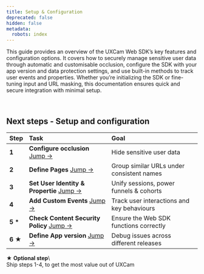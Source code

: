 ```yaml
---
title: Setup & Configuration
deprecated: false
hidden: false
metadata:
  robots: index
---
```

This guide provides an overview of the UXCam Web SDK’s key features and configuration options. It covers how to securely manage sensitive user data through automatic and customisable occlusion, configure the SDK with your app version and data protection settings, and use built-in methods to track user events and properties. Whether you’re initializing the SDK or fine-tuning input and URL masking, this documentation ensures quick and secure integration with minimal setup.

<br />

## Next steps - Setup and configuration

| Step                  | Task                                                                                           | Goal                                       |
| :-------------------- | :--------------------------------------------------------------------------------------------- | :----------------------------------------- |
| <strong>1</strong>    | <strong>Configure occlusion </strong>  <a href="occlusion#">Jump →</a>                         | Hide sensitive user data                   |
| <strong>2</strong>    | <strong>Define Pages </strong>  <a href="define-pages-properties-to-simplify-data#">Jump →</a> | Group similar URLs under consistent names  |
| <strong>3</strong>    | <strong>Set User Identity & Propertie </strong>  <a href="user-properties#">Jump →</a>         | Unify sessions, power funnels & cohorts    |
| <strong>4</strong>    | <strong>Add Custom Events </strong>  <a href="logging-custom-event#">Jump →</a>                | Track user interactions and key behaviours |
| <strong>5 \*</strong> | <strong>Check Content Security Policy </strong>  <a href="csp#">Jump →</a>                     | Ensure the Web SDK functions correctly     |
| <strong>6 ★</strong>  | <strong>Define App version </strong>  <a href="app-version#">Jump →</a>                        | Debug issues across different releases     |

<GitHubCallout type="note">★ **Optional step**\\\
Ship steps 1-4, to get the most value out of UXCam</GitHubCallout>